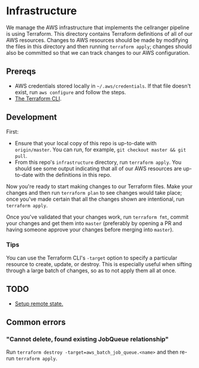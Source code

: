 # Infrastructure

We manage the AWS infrastructure that implements the cellranger
pipeline is using Terraform. This directory contains Terraform
definitions of all of our AWS resources. Changes to AWS resources
should be made by modifying the files in this directory and then
running `terraform apply`; changes should also be committed so that we
can track changes to our AWS configuration.

## Prereqs

* AWS credentials stored locally in `~/.aws/credentials`. If that file
  doesn't exist, run `aws configure` and follow the steps.
* [The Terraform CLI](https://www.terraform.io/intro/getting-started/install.html).

## Development

First:

* Ensure that your local copy of this repo is up-to-date with
  `origin/master`. You can run, for example, `git checkout master &&
  git pull`.
* From this repo's `infrastructure` directory, run `terraform
  apply`. You should see some output indicating that all of our AWS
  resources are up-to-date with the definitions in this repo.

Now you're ready to start making changes to our Terraform files. Make
your changes and then run `terraform plan` to see changes would take
place; once you've made certain that all the changes shown are
intentional, run `terraform apply`.

Once you've validated that your changes work, run `terraform fmt`,
commit your changes and get them into `master` (preferably by opening
a PR and having someone approve your changes before merging into
`master`).

### Tips

You can use the Terraform CLI's `-target` option to specify a
particular resource to create, update, or destroy. This is especially
useful when sifting through a large batch of changes, so as to not
apply them all at once.

## TODO

* [Setup remote state.](https://www.terraform.io/docs/state/remote.html)

## Common errors

### "Cannot delete, found existing JobQueue relationship"

Run `terraform destroy -target=aws_batch_job_queue.<name>` and then
re-run `terraform apply`.
